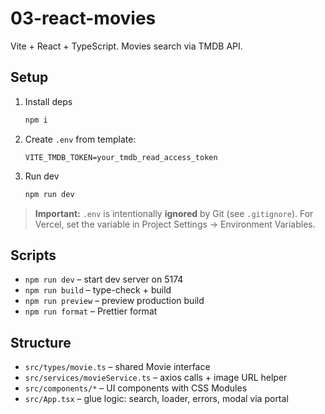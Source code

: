 # 03-react-movies

Vite + React + TypeScript. Movies search via TMDB API.

## Setup

1. Install deps
   ```bash
   npm i
   ```

2. Create `.env` from template:
   ```
   VITE_TMDB_TOKEN=your_tmdb_read_access_token
   ```

3. Run dev
   ```bash
   npm run dev
   ```

> **Important:** `.env` is intentionally **ignored** by Git (see `.gitignore`). For Vercel, set the variable in Project Settings → Environment Variables.

## Scripts
- `npm run dev` – start dev server on 5174
- `npm run build` – type-check + build
- `npm run preview` – preview production build
- `npm run format` – Prettier format

## Structure
- `src/types/movie.ts` – shared Movie interface
- `src/services/movieService.ts` – axios calls + image URL helper
- `src/components/*` – UI components with CSS Modules
- `src/App.tsx` – glue logic: search, loader, errors, modal via portal
